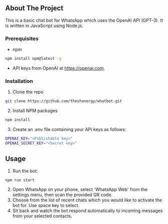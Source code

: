 ## About The Project

This is a basic chat bot for WhatsApp which uses the OpenAI API (GPT-3). It is written in JavaScript using Node.js.


### Prerequisites

* npm
```sh
npm install npm@latest -g
```
* API keys from OpenAI at https://openai.com.


### Installation

1. Clone the repo
```sh
git clone https://github.com/theshanergy/whatbot.git
```
2. Install NPM packages
```sh
npm install
```
3. Create an .env file containing your API keys as follows:
```sh
OPENAI_KEY="<Publishable key>"
OPENAI_SECRET_KEY="<Secret key>"
```


## Usage

1. Run the bot:
```sh
npm run start
```
2. Open WhatsApp on your phone, select 'WhatsApp Web' from the settings menu, then scan the provided QR code.
3. Choose from the list of recent chats which you would like to activate the bot for. Use space key to select.
4. Sit back and watch the bot respond automatically to incoming messages from your selected contacts.